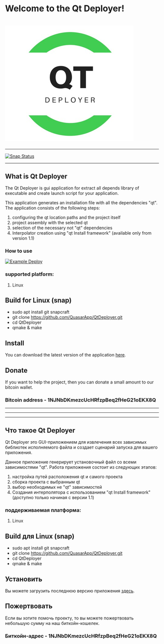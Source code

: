 # Welcome to the Qt Deployer!
# ![Hanoi Towers Logo](/source/res/icon.png)

***************************
[![Snap Status](https://build.snapcraft.io/badge/QuasarApp/QtDeployer.svg)](https://build.snapcraft.io/user/QuasarApp/QtDeployer)

***************************
## What is Qt Deployer
The Qt Deployer is gui application for extract all depends library of executable and create launch script for your application.

This application generates an installation file with all the dependencies "qt".
The application consists of the following steps:
1. configuring the qt location paths and the project itself
2. project assembly with the selected qt
3. selection of the necessary not "qt" dependencies
4. Interpolator creation using "qt Install framework" (available only from version 1.1)

### How to use
[![Example Deploy](https://img.youtube.com/vi/TaEdTTiRW7g/2.jpg)](https://youtu.be/TaEdTTiRW7g)

### supported platform: 
1. Linux

## Build for Linux (snap)

  -  sudo apt install git snapcraft 
  -  git clone https://github.com/QuasarApp/QtDeployer.git
  -  cd QtDeployer
  -  qmake & make


## Install 
You can download the latest version of the application [here](https://github.com/QuasarApp/QtDeployer/releases).

## Donate
If you want to help the project, then you can donate a small amount to our bitcoin wallet.

### Bitcoin address - 1NJNbDKmezcUcHRfzpBeq2fHeG21oEKX8Q

***************************
***************************
***************************

## Что такое Qt Deployer
Qt Deployer это GUI-приложением для извлечения всех зависимых библиотек исполняемого файла и создает сценарий запуска для вашего приложения.

Данное приложение генерирует установочный файл со всеми зависимостями "qt".
Работа приложения состоит из следующих этапов:
1. настройка путей расположения qt и самого проекта
2. сборка проекта с выбранным qt 
3. выбор необходимых не "qt" зависимостей 
4. Создания интерполятора с использованием "qt Install framework" (доступно только начиная с версии 1.1)

### поддерживаемая платформа:
1. Linux

## Build для Linux (snap)

   - sudo apt install git snapcraft
   - git clone https://github.com/QuasarApp/QtDeployer.git
   - cd QtDeployer
  -  qmake & make


## Установить
Вы можете загрузить последнюю версию приложения [здесь](https://github.com/QuasarApp/QtDeployer/releases).


## Пожертвовать
Если вы хотите помочь проекту, то вы можете пожертвовать небольшую сумму на наш биткойн-кошелек.

### Биткойн-адрес - 1NJNbDKmezcUcHRfzpBeq2fHeG21oEKX8Q
